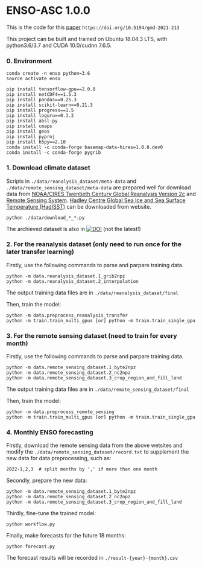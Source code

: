 # ENSO-ASC 1.0.0

This is the code for this [paper](https://gmd.copernicus.org/articles/14/6977/2021/gmd-14-6977-2021.html) `https://doi.org/10.5194/gmd-2021-213`

This project can be built and trained on Ubuntu 18.04.3 LTS, with python3.6/3.7 and CUDA 10.0/cudnn 7.6.5.

### 0. Environment
```
conda create -n enso python=3.6
source activate enso

pip install tensorflow-gpu==2.0.0
pip install netCDF4==1.5.3
pip install pandas==0.25.3
pip install scikit-learn==0.21.3
pip install progress==1.5
pip install loguru==0.3.2
pip install absl-py
pip install cmaps
pip install geos
pip install pyproj
pip install h5py==2.10
conda install -c conda-forge basemap-data-hires=1.0.8.dev0
conda install -c conda-forge pygrib
```

### 1. Download climate dataset
Scripts in `./data/reanalysis_dataset/meta-data` and `./data/remote_sensing_dataset/meta-data` are prepared well for download data from [NOAA/CIRES Twentieth Century Global Reanalysis Version 2c](https://rda.ucar.edu/datasets/ds131.2/index.html/) and [Remote Sensing System](http://www.remss.com/). [Hadley Centre Global Sea Ice and Sea Surface Temperature (HadISST)](https://rda.ucar.edu/datasets/ds277.3/index.html) can be downloaded from website.
```
python ./data/download_*_*.py
```
The archieved dataset is also in [![DOI](https://zenodo.org/badge/DOI/10.5281/zenodo.5179867.svg)](https://doi.org/10.5281/zenodo.5179867) (not the latest!)

### 2. For the reanalysis dataset (only need to run once for the later transfer learning)
Firstly, use the following commands to parse and parpare training data.
```
python -m data.reanalysis_dataset.1_grib2npz
python -m data.reanalysis_dataset.2_interpolation
```
The output training data files are in `./data/reanalysis_dataset/final`

Then, train the model:
```
python -m data.preprocess_reanalysis_transfer
python -m train.train_multi_gpus [or] python -m train.train_single_gpu
```
### 3. For the remote sensing dataset (need to train for every month)
Firstly, use the following commands to parse and parpare training data.
```
python -m data.remote_sensing_dataset.1_byte2npz
python -m data.remote_sensing_dataset.2_nc2npz
python -m data.remote_sensing_dataset.3_crop_region_and_fill_land
```
The output training data files are in `./data/remote_sensing_dataset/final`

Then, train the model:
```
python -m data.preprocess_remote_sensing
python -m train.train_multi_gpus [or] python -m train.train_single_gpu
```

### 4. Monthly ENSO forecasting
Firstly, download the remote sensing data from the above wetsites and modify the `./data/remote_sensing_dataset/record.txt` to supplement the new data for data preprocessing, such as:
```
2022-1,2,3  # split months by ',' if more than one month
```
Secondly, prepare the new data:
```
python -m data.remote_sensing_dataset.1_byte2npz
python -m data.remote_sensing_dataset.2_nc2npz
python -m data.remote_sensing_dataset.3_crop_region_and_fill_land
```
Thirdly, fine-tune the trained model:
```
python workflow.py
```
Finally, make forecasts for the future 18 months:
```
python forecast.py
```
The forecast results will be recorded in `./result-{year}-{month}.csv`
